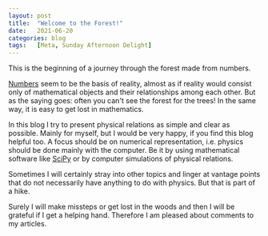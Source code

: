 ```yaml
---
layout: post
title:  "Welcome to the Forest!"
date:   2021-06-20
categories: blog
tags:   [Meta, Sunday Afternoon Delight]
---
```



This is the beginning of a journey through the forest made from numbers.

<!--more-->

[Numbers][math_wigner] seem to be the basis of reality, almost as if reality would consist only of mathematical objects and their relationships among each other. But as the saying goes: often you can't see the forest for the trees! In the same way, it is easy to get lost in mathematics.

In this blog I try to present physical relations as simple and clear as possible. 
Mainly for myself, but I would be very happy, if you find this blog helpful too. 
A focus should be on numerical representation, i.e. physics should be done mainly with the computer. Be it by using mathematical software like [SciPy][scipy] or by computer simulations of physical relations.

Sometimes I will certainly stray into other topics and linger at vantage points that do not necessarily have anything to do with physics. But that is part of a hike.

Surely I will make missteps or get lost in the woods and then I will be grateful if I get a helping hand. Therefore I am pleased about comments to my articles.


[math_wigner]: https://en.wikipedia.org/wiki/The_Unreasonable_Effectiveness_of_Mathematics_in_the_Natural_Sciences
[scipy]: https://www.scipy.org/